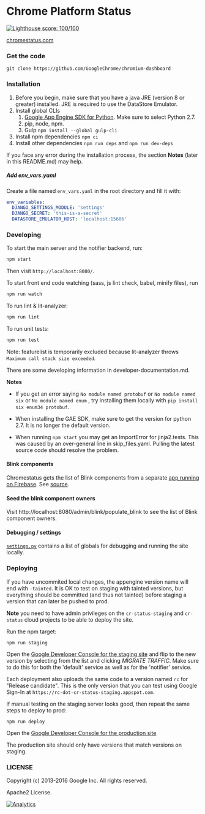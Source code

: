 Chrome Platform Status
==================

[![Lighthouse score: 100/100](https://lighthouse-badge.appspot.com/?score=100&category=PWA)](https://github.com/ebidel/lighthouse-badge)

[chromestatus.com](http://chromestatus.com/)

### Get the code

    git clone https://github.com/GoogleChrome/chromium-dashboard

### Installation
1. Before you begin, make sure that you have a java JRE (version 8 or greater) installed. JRE is required to use the DataStore Emulator. 
1. Install global CLIs
    1. [Google App Engine SDK for Python](https://cloud.google.com/appengine/docs/standard/python/setting-up-environment). Make sure to select Python 2.7.
    1. pip, node, npm.
    1. Gulp `npm install --global gulp-cli`
1. Install npm dependencies `npm ci`
1. Install other dependencies `npm run deps` and `npm run dev-deps`

If you face any error during the installation process, the section **Notes** (later in this README.md) may help. 

##### Add env_vars.yaml

Create a file named `env_vars.yaml` in the root directory and fill it with:

```yaml
env_variables:
  DJANGO_SETTINGS_MODULE: 'settings'
  DJANGO_SECRET: 'this-is-a-secret'
  DATASTORE_EMULATOR_HOST: 'localhost:15606'
```

### Developing

To start the main server and the notifier backend, run:

```bash
npm start
```
Then visit `http://localhost:8080/`.

To start front end code watching (sass, js lint check, babel, minify files), run

```bash
npm run watch
```

To run lint & lit-analyzer:

```bash
npm run lint
```

To run unit tests:

```bash
npm run test
```

Note: featurelist is temporarily excluded because lit-analyzer throws `Maximum call stack size exceeded`.

There are some developing information in developer-documentation.md.


**Notes**

- If you get an error saying `No module named protobuf` or `No module named six` or `No module named enum` , try installing them locally with `pip install six enum34 protobuf`.

- When installing the GAE SDK, make sure to get the version for python 2.7.  It is no longer the default version.

- When running `npm start` you may get an ImportError for jinja2.tests.  This was caused by an over-general line in skip_files.yaml.  Pulling the latest source code should resolve the problem.

#### Blink components

Chromestatus gets the list of Blink components from a separate [app running on Firebase](https://blinkcomponents-b48b5.firebaseapp.com/blinkcomponents). See [source](https://github.com/ebidel/blink-components).

#### Seed the blink component owners

Visit http://localhost:8080/admin/blink/populate_blink to see the list of Blink component owners.

#### Debugging / settings

[`settings.py`](https://github.com/GoogleChrome/chromium-dashboard/blob/master/settings.py) contains a list
of globals for debugging and running the site locally.

### Deploying

If you have uncommited local changes, the appengine version name will end with `-tainted`.
It is OK to test on staging with tainted versions, but everything should be committed
(and thus not tainted) before staging a version that can later be pushed to prod.

**Note** you need to have admin privileges on the `cr-status-staging` and `cr-status`
cloud projects to be able to deploy the site.

Run the npm target:

    npm run staging

Open the [Google Developer
Console for the staging site](https://console.cloud.google.com/appengine/versions?project=cr-status-staging)
and flip to the new version by selecting from the list and clicking *MIGRATE TRAFFIC*. Make sure to do this for both the 'default' service as well as for the 'notifier' service.

Each deployment also uploads the same code to a version named `rc` for "Release candidate".  This is the only version that you can test using Google Sign-In at `https://rc-dot-cr-status-staging.appspot.com`.

If manual testing on the staging server looks good, then repeat the same steps to deploy to prod:

    npm run deploy

Open the [Google Developer
Console for the production site](https://console.cloud.google.com/appengine/versions?project=cr-status)

The production site should only have versions that match versions on staging.

### LICENSE

Copyright (c) 2013-2016 Google Inc. All rights reserved.

Apache2 License.


[![Analytics](https://ga-beacon.appspot.com/UA-39048143-2/GoogleChrome/chromium-dashboard/README)](https://github.com/igrigorik/ga-beacon)
